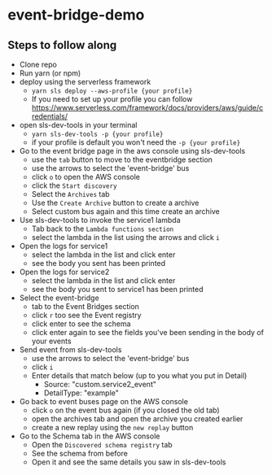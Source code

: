 # event-bridge-demo

## Steps to follow along

- Clone repo
- Run yarn (or npm)
- deploy using the serverless framework
  - `yarn sls deploy --aws-profile {your profile}`
  - If you need to set up your profile you can follow https://www.serverless.com/framework/docs/providers/aws/guide/credentials/
- open sls-dev-tools in your terminal
  - `yarn sls-dev-tools -p {your profile}`
  - if your profile is default you won't need the `-p {your profile}`
- Go to the event bridge page in the aws console using sls-dev-tools
  - use the `tab` button to move to the eventbridge section
  - use the arrows to select the 'event-bridge' bus
  - click `o` to open the AWS console
  - click the `Start discovery`
  - Select the `Archives` tab
  - Use the `Create Archive` button to create a archive
  - Select custom bus again and this time create an archive
- Use sls-dev-tools to invoke the service1 lambda
  - Tab back to the `Lambda functions section`
  - select the lambda in the list using the arrows and click `i`
- Open the logs for service1
  - select the lambda in the list and click enter
  - see the body you sent has been printed
- Open the logs for service2
  - select the lambda in the list and click enter
  - see the body you sent to service1 has been printed
- Select the event-bridge
  - tab to the Event Bridges section
  - click `r` too see the Event registry
  - click enter to see the schema
  - click enter again to see the fields you've been sending in the body of your events
- Send event from sls-dev-tools
  - use the arrows to select the 'event-bridge' bus
  - click `i`
  - Enter details that match below (up to you what you put in Detail)
    - Source: "custom.service2_event"
    - DetailType: "example"
- Go back to event buses page on the AWS console
  - click `o` on the event bus again (if you closed the old tab)
  - open the archives tab and open the archive you created earlier
  - create a new replay using the `new replay` button
- Go to the Schema tab in the AWS console
  - Open the `Discovered schema registry` tab
  - See the schema from before
  - Open it and see the same details you saw in sls-dev-tools